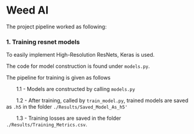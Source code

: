 # Weed AI

The project pipeline worked as following:


### 1. Training resnet models

To easily implement High-Resolution ResNets, Keras is used. 

The code for model construction is found under `models.py`.

The pipeline for training is given as follows

 &nbsp;&nbsp;&nbsp;&nbsp;&nbsp;&nbsp; 1.1 - Models are constructed by calling `models.py`

&nbsp;&nbsp;&nbsp;&nbsp;&nbsp;&nbsp;  1.2 - After training, called by `train_model.py`, trained models are saved as `.h5` in the folder `./Results/Saved_Model_As_h5'`

&nbsp;&nbsp;&nbsp;&nbsp;&nbsp;&nbsp;  1.3 - Training losses are saved in the folder `./Results/Training_Metrics.csv`. 

